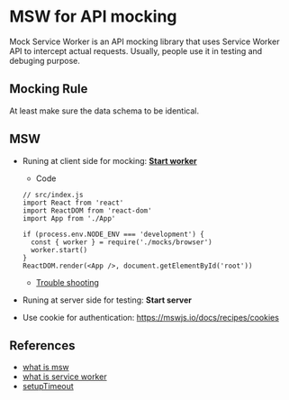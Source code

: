 # MSW for API mocking

Mock Service Worker is an API mocking library that uses Service Worker API to intercept actual requests. Usually, people use it in testing and debuging purpose.

## Mocking Rule

At least make sure the data schema to be identical.

## MSW

- Runing at client side for mocking: [**Start worker**](https://mswjs.io/docs/getting-started/integrate/browser#start-worker)

  - Code

  ```tsx
  // src/index.js
  import React from 'react'
  import ReactDOM from 'react-dom'
  import App from './App'

  if (process.env.NODE_ENV === 'development') {
    const { worker } = require('./mocks/browser')
    worker.start()
  }
  ReactDOM.render(<App />, document.getElementById('root'))
  ```

  - [Trouble shooting](https://mswjs.io/docs/getting-started/integrate/browser#troubleshooting)

- Runing at server side for testing: **Start server**

- Use cookie for authentication: https://mswjs.io/docs/recipes/cookies

## References

- [what is msw](https://mswjs.io/)
- [what is service worker](https://developers.google.com/web/fundamentals/primers/service-workers)
- [setupTimeout](https://jestjs.io/docs/jest-object#jestsettimeouttimeout)
